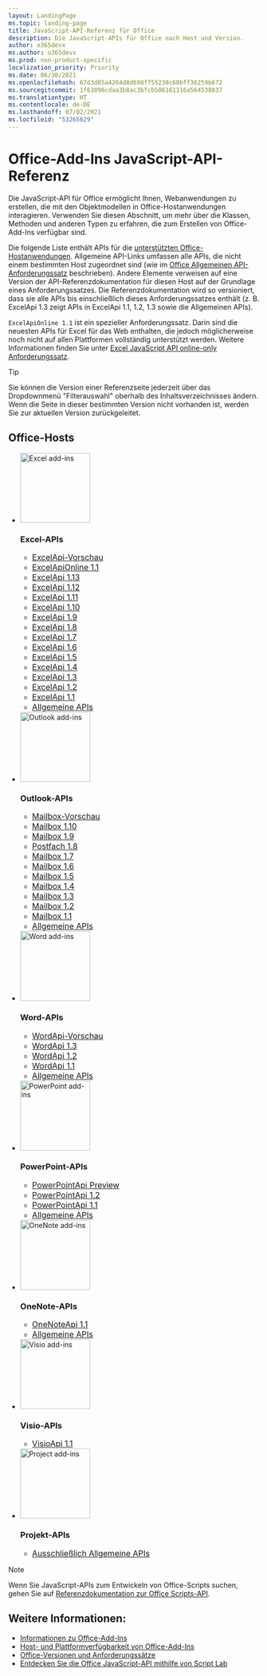 ```yaml
---
layout: LandingPage
ms.topic: landing-page
title: JavaScript-API-Referenz für Office
description: Die JavaScript-APIs für Office nach Host und Version.
author: o365devx
ms.author: o365devx
ms.prod: non-product-specific
localization_priority: Priority
ms.date: 06/30/2021
ms.openlocfilehash: 67d3d05a4264d8d698f755238c60bff36259b672
ms.sourcegitcommit: 1f63896cdaa3b8ac3bfcb506161116a564538837
ms.translationtype: HT
ms.contentlocale: de-DE
ms.lasthandoff: 07/02/2021
ms.locfileid: "53265629"
---
```

# <a name="office-add-ins-javascript-api-reference"></a>Office-Add-Ins JavaScript-API-Referenz

Die JavaScript-API für Office ermöglicht Ihnen, Webanwendungen zu erstellen, die mit den Objektmodellen in Office-Hostanwendungen interagieren. Verwenden Sie diesen Abschnitt, um mehr über die Klassen, Methoden und anderen Typen zu erfahren, die zum Erstellen von Office-Add-Ins verfügbar sind.

Die folgende Liste enthält APIs für die [unterstützten Office-Hostanwendungen](/office/dev/add-ins/overview/office-add-in-availability). Allgemeine API-Links umfassen alle APIs, die nicht einem bestimmten Host zugeordnet sind (wie im [Office Allgemeinen API-Anforderungssatz](/office/dev/add-ins/reference/requirement-sets/office-add-in-requirement-sets) beschrieben). Andere Elemente verweisen auf eine Version der API-Referenzdokumentation für diesen Host auf der Grundlage eines Anforderungssatzes. Die Referenzdokumentation wird so versioniert, dass sie alle APIs bis einschließlich dieses Anforderungssatzes enthält (z. B. ExcelApi 1.3 zeigt APIs in ExcelApi 1.1, 1.2, 1.3 sowie die Allgemeinen APIs).

`ExcelApiOnline 1.1` ist ein spezieller Anforderungssatz. Darin sind die neuesten APIs für Excel für das Web enthalten, die jedoch möglicherweise noch nicht auf allen Plattformen vollständig unterstützt werden. Weitere Informationen finden Sie unter [Excel JavaScript API online-only Anforderungssatz](/office/dev/add-ins/reference/requirement-sets/excel-api-online-requirement-set).

> [!TIP]
> Sie können die Version einer Referenzseite jederzeit über das Dropdownmenü "Filterauswahl" oberhalb des Inhaltsverzeichnisses ändern. Wenn die Seite in dieser bestimmten Version nicht vorhanden ist, werden Sie zur aktuellen Version zurückgeleitet.

<h2>Office-Hosts</h2>

<ul class="cardsK panelContent cols cols3">
    <li>
        <div class="cardImageOuter">
            <div class="cardImage">
                <img src="https://docs.microsoft.com/javascript/api/overview/images/logo-excel.svg" alt="Excel add-ins" height="140" />
            </div>
        </div>
        <div class="cardText">
            <h3>Excel-APIs</h3>
            <ul>
                <li><a style="font-size: 1rem;" href="/javascript/api/excel?view=excel-js-preview">ExcelApi-Vorschau</a></li>
                <li><a style="font-size: 1rem;" href="/javascript/api/excel?view=excel-js-online">ExcelApiOnline 1.1</a></li>
                <li><a style="font-size: 1rem;" href="/javascript/api/excel?view=excel-js-1.13">ExcelApi 1.13</a></li>
                <li><a style="font-size: 1rem;" href="/javascript/api/excel?view=excel-js-1.12">ExcelApi 1.12</a></li>
                <li><a style="font-size: 1rem;" href="/javascript/api/excel?view=excel-js-1.11">ExcelApi 1.11</a></li>
                <li><a style="font-size: 1rem;" href="/javascript/api/excel?view=excel-js-1.10">ExcelApi 1.10</a></li>
                <li><a style="font-size: 1rem;" href="/javascript/api/excel?view=excel-js-1.9">ExcelApi 1.9</a></li>
                <li><a style="font-size: 1rem;" href="/javascript/api/excel?view=excel-js-1.8">ExcelApi 1.8</a></li>
                <li><a style="font-size: 1rem;" href="/javascript/api/excel?view=excel-js-1.7">ExcelApi 1.7</a></li>
                <li><a style="font-size: 1rem;" href="/javascript/api/excel?view=excel-js-1.6">ExcelApi 1.6</a></li>
                <li><a style="font-size: 1rem;" href="/javascript/api/excel?view=excel-js-1.5">ExcelApi 1.5</a></li>
                <li><a style="font-size: 1rem;" href="/javascript/api/excel?view=excel-js-1.4">ExcelApi 1.4</a></li>
                <li><a style="font-size: 1rem;" href="/javascript/api/excel?view=excel-js-1.3">ExcelApi 1.3</a></li>
                <li><a style="font-size: 1rem;" href="/javascript/api/excel?view=excel-js-1.2">ExcelApi 1.2</a></li>
                <li><a style="font-size: 1rem;" href="/javascript/api/excel?view=excel-js-1.1">ExcelApi 1.1</a></li>
                <li><a style="font-size: 1rem;" href="/javascript/api/office?view=excel-js-preview">Allgemeine APIs</a></li>
            </ul>
        </div>
    </li>
    <li>
        <div class="cardImageOuter">
            <div class="cardImage">
                <img src="https://docs.microsoft.com/javascript/api/overview/images/logo-outlook.svg" alt="Outlook add-ins" height="140" />
            </div>
        </div>
        <div class="cardText">
            <h3>Outlook-APIs</h3>
            <ul>
                <li><a style="font-size: 1rem;" href="/javascript/api/outlook?view=outlook-js-preview">Mailbox-Vorschau</a></li>
                <li><a style="font-size: 1rem;" href="/javascript/api/outlook?view=outlook-js-1.10">Mailbox 1.10</a></li>
                <li><a style="font-size: 1rem;" href="/javascript/api/outlook?view=outlook-js-1.9">Mailbox 1.9</a></li>
                <li><a style="font-size: 1rem;" href="/javascript/api/outlook?view=outlook-js-1.8">Postfach 1.8</a></li>
                <li><a style="font-size: 1rem;" href="/javascript/api/outlook?view=outlook-js-1.7">Mailbox 1.7</a></li>
                <li><a style="font-size: 1rem;" href="/javascript/api/outlook?view=outlook-js-1.6">Mailbox 1.6</a></li>
                <li><a style="font-size: 1rem;" href="/javascript/api/outlook?view=outlook-js-1.5">Mailbox 1.5</a></li>
                <li><a style="font-size: 1rem;" href="/javascript/api/outlook?view=outlook-js-1.4">Mailbox 1.4</a></li>
                <li><a style="font-size: 1rem;" href="/javascript/api/outlook?view=outlook-js-1.3">Mailbox 1.3</a></li>
                <li><a style="font-size: 1rem;" href="/javascript/api/outlook?view=outlook-js-1.2">Mailbox 1.2</a></li>
                <li><a style="font-size: 1rem;" href="/javascript/api/outlook?view=outlook-js-1.1">Mailbox 1.1</a></li>
                <li><a style="font-size: 1rem;" href="/javascript/api/office?view=outlook-js-preview">Allgemeine APIs</a></li>
            </ul>
        </div>
    </li>
    <li>
        <div class="cardImageOuter">
            <div class="cardImage">
                <img src="https://docs.microsoft.com/javascript/api/overview/images/logo-word.svg" alt="Word add-ins" height="140" />
            </div>
        </div>
        <div class="cardText">
            <h3>Word-APIs</h3>
            <ul>
                <li><a style="font-size: 1rem;" href="/javascript/api/word?view=word-js-preview">WordApi-Vorschau</a></li>
                <li><a style="font-size: 1rem;" href="/javascript/api/word?view=word-js-1.3">WordApi 1.3</a></li>
                <li><a style="font-size: 1rem;" href="/javascript/api/word?view=word-js-1.2">WordApi 1.2</a></li>
                <li><a style="font-size: 1rem;" href="/javascript/api/word?view=word-js-1.1">WordApi 1.1</a></li>
                <li><a style="font-size: 1rem;" href="/javascript/api/office?view=word-js-preview">Allgemeine APIs</a></li>
            </ul>
        </div>
    </li>
    <li>
        <div class="cardImageOuter">
            <div class="cardImage">
                <img src="https://docs.microsoft.com/javascript/api/overview/images/logo-powerpoint.svg" alt="PowerPoint add-ins" height="140" />
            </div>
        </div>
        <div class="cardText">
            <h3>PowerPoint-APIs</h3>
            <ul>
                <li><a style="font-size: 1rem;" href="/javascript/api/powerpoint?view=powerpoint-js-preview">PowerPointApi Preview</a></li>
                <li><a style="font-size: 1rem;" href="/javascript/api/powerpoint?view=powerpoint-js-1.2">PowerPointApi 1.2</a></li>
                <li><a style="font-size: 1rem;" href="/javascript/api/powerpoint?view=powerpoint-js-1.1">PowerPointApi 1.1</a></li>
                <li><a style="font-size: 1rem;" href="/javascript/api/office?view=powerpoint-js-preview">Allgemeine APIs</a></li>
            </ul>
        </div>
    </li>
    <li>
        <div class="cardImageOuter">
            <div class="cardImage">
                <img src="https://docs.microsoft.com/javascript/api/overview/images/logo-onenote.svg" alt="OneNote add-ins" height="140" />
            </div>
        </div>
        <div class="cardText">
            <h3>OneNote-APIs</h3>
            <ul>
                <li><a style="font-size: 1rem;" href="/javascript/api/onenote?view=onenote-js-1.1">OneNoteApi 1.1</a></li>
                <li><a style="font-size: 1rem;" href="/javascript/api/office?view=onenote-js-1.1">Allgemeine APIs</a></li>
            </ul>
        </div>
    </li>
    <li>
        <div class="cardImageOuter">
            <div class="cardImage">
                <img src="https://docs.microsoft.com/javascript/api/overview/images/logo-visio.svg" alt="Visio add-ins" height="140" />
            </div>
        </div>
        <div class="cardText">
            <h3>Visio-APIs</h3>
            <ul>
                <li><a style="font-size: 1rem;" href="/javascript/api/visio?view=visio-js-1.1">VisioApi 1.1</a></li>
            </ul>
        </div>
    </li>
    <li>
        <div class="cardImageOuter">
            <div class="cardImage">
                <img src="https://docs.microsoft.com/javascript/api/overview/images/logo-project.svg" alt="Project add-ins" height="140" />
            </div>
        </div>
        <div class="cardText">
            <h3>Projekt-APIs</h3>
            <ul>
                <li><a style="font-size: 1rem;" href="/javascript/api/office?view=common-js">Ausschließlich Allgemeine APIs</a></li>
            </ul>
        </div>
    </li>
</ul>

> [!NOTE]
> Wenn Sie JavaScript-APIs zum Entwickeln von Office-Scripts suchen, gehen Sie auf [Referenzdokumentation zur Office Scripts-API](/javascript/api/office-scripts/overview).

## <a name="see-also"></a>Weitere Informationen:

- [Informationen zu Office-Add-Ins](/office/dev/add-ins/overview)
- [Host- und Plattformverfügbarkeit von Office-Add-Ins](/office/dev/add-ins/overview/office-add-in-availability)
- [Office-Versionen und Anforderungssätze](/office/dev/add-ins/develop/office-versions-and-requirement-sets)
- [Entdecken Sie die Office JavaScript-API mithilfe von Script Lab](/office/dev/add-ins/overview/explore-with-script-lab)
